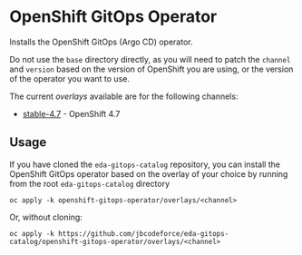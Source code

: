 # OpenShift GitOps Operator

Installs the OpenShift GitOps (Argo CD) operator.

Do not use the `base` directory directly, as you will need to patch the `channel` and `version` based on the version of OpenShift you are using, or the version of the operator you want to use.

The current *overlays* available are for the following channels:
* [stable-4.7](overlays/stable) - OpenShift 4.7

## Usage

If you have cloned the `eda-gitops-catalog` repository, you can install the OpenShift GitOps operator based on the overlay of your choice by running from the root `eda-gitops-catalog` directory

```
oc apply -k openshift-gitops-operator/overlays/<channel>
```

Or, without cloning:

```
oc apply -k https://github.com/jbcodeforce/eda-gitops-catalog/openshift-gitops-operator/overlays/<channel>
```
